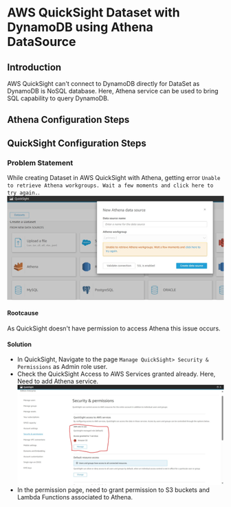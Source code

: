 # AWS QuickSight Dataset with DynamoDB using Athena DataSource

## Introduction
AWS QuickSight can't connect to DynamoDB directly for DataSet as DynamoDB is NoSQL database. Here, Athena service can be used to bring SQL capability to query DynamoDB.

## Athena Configuration Steps


## QuickSight Configuration Steps


### Problem Statement
While creating Dataset in AWS QuickSight with Athena, getting error `Unable to retrieve Athena workgroups. Wait a few moments and click here to try again.`. 
![](aws-quicksight-athena-access-issue.jpg) 

#### Rootcause
As QuickSight doesn't have permission to access Athena this issue occurs.   

#### Solution
* In QuickSight, Navigate to the page `Manage QuickSight> Security & Permissions` as Admin role user.
* Check the QuickSight Access to AWS Services granted already. Here, Need to add Athena service.
![](aws-quicksight-permission-management.jpeg)
* In the permission page, need to grant permission to S3 buckets and Lambda Functions associated to Athena.

